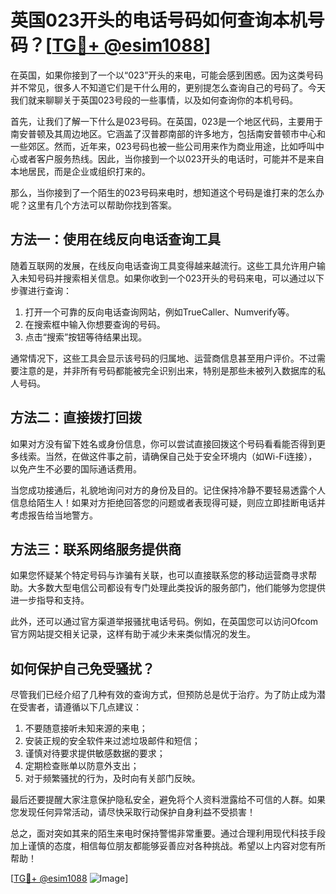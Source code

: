 # 英国023开头的电话号码如何查询本机号码？[[TG💪+ @esim1088](https://t.me/s/esim1088)]

在英国，如果你接到了一个以“023”开头的来电，可能会感到困惑。因为这类号码并不常见，很多人不知道它们是干什么用的，更别提怎么查询自己的号码了。今天我们就来聊聊关于英国023号段的一些事情，以及如何查询你的本机号码。

首先，让我们了解一下什么是023号码。在英国，023是一个地区代码，主要用于南安普顿及其周边地区。它涵盖了汉普郡南部的许多地方，包括南安普顿市中心和一些郊区。然而，近年来，023号码也被一些公司用来作为商业用途，比如呼叫中心或者客户服务热线。因此，当你接到一个以023开头的电话时，可能并不是来自本地居民，而是企业或组织打来的。

那么，当你接到了一个陌生的023号码来电时，想知道这个号码是谁打来的怎么办呢？这里有几个方法可以帮助你找到答案。

## 方法一：使用在线反向电话查询工具

随着互联网的发展，在线反向电话查询工具变得越来越流行。这些工具允许用户输入未知号码并搜索相关信息。如果你收到一个023开头的号码来电，可以通过以下步骤进行查询：

1. 打开一个可靠的反向电话查询网站，例如TrueCaller、Numverify等。
2. 在搜索框中输入你想要查询的号码。
3. 点击“搜索”按钮等待结果出现。

通常情况下，这些工具会显示该号码的归属地、运营商信息甚至用户评价。不过需要注意的是，并非所有号码都能被完全识别出来，特别是那些未被列入数据库的私人号码。

## 方法二：直接拨打回拨

如果对方没有留下姓名或身份信息，你可以尝试直接回拨这个号码看看能否得到更多线索。当然，在做这件事之前，请确保自己处于安全环境内（如Wi-Fi连接），以免产生不必要的国际通话费用。

当您成功接通后，礼貌地询问对方的身份及目的。记住保持冷静不要轻易透露个人信息给陌生人！如果对方拒绝回答您的问题或者表现得可疑，则应立即挂断电话并考虑报告给当地警方。

## 方法三：联系网络服务提供商

如果您怀疑某个特定号码与诈骗有关联，也可以直接联系您的移动运营商寻求帮助。大多数大型电信公司都设有专门处理此类投诉的服务部门，他们能够为您提供进一步指导和支持。

此外，还可以通过官方渠道举报骚扰电话号码。例如，在英国您可以访问Ofcom官方网站提交相关记录，这样有助于减少未来类似情况的发生。

## 如何保护自己免受骚扰？

尽管我们已经介绍了几种有效的查询方式，但预防总是优于治疗。为了防止成为潜在受害者，请遵循以下几点建议：

1. 不要随意接听未知来源的来电；
2. 安装正规的安全软件来过滤垃圾邮件和短信；
3. 谨慎对待要求提供敏感数据的要求；
4. 定期检查账单以防意外支出；
5. 对于频繁骚扰的行为，及时向有关部门反映。

最后还要提醒大家注意保护隐私安全，避免将个人资料泄露给不可信的人群。如果您发现任何异常活动，请尽快采取行动保护自身利益不受损害！

总之，面对突如其来的陌生来电时保持警惕非常重要。通过合理利用现代科技手段加上谨慎的态度，相信每位朋友都能够妥善应对各种挑战。希望以上内容对您有所帮助！

[[TG💪+ @esim1088](https://t.me/s/esim1088) ![Image](https://i.postimg.cc/4NQfJmqS/Snipaste-2025-05-13-00-14-12.png)]